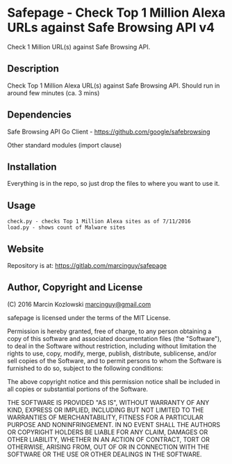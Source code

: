 # Safepage - Check Top 1 Million Alexa URLs against Safe Browsing API v4

Check 1 Million URL(s) against Safe Browsing API.

## Description

Check Top 1 Million Alexa URL(s) against Safe Browsing API. Should run in around few minutes (ca. 3 mins)

## Dependencies


Safe Browsing API Go Client - https://github.com/google/safebrowsing


Other standard modules (import clause)


## Installation

Everything is in the repo, so just drop the files to where you want to use it.

## Usage

```
check.py - checks Top 1 Million Alexa sites as of 7/11/2016
load.py - shows count of Malware sites
```

## Website

Repository is at: https://gitlab.com/marcinguy/safepage

## Author, Copyright and License

(C) 2016 Marcin Kozlowski <marcinguy@gmail.com>

safepage is licensed under the terms of the MIT License.

Permission is hereby granted, free of charge, to any person obtaining a copy of
this software and associated documentation files (the "Software"), to deal in
the Software without restriction, including without limitation the rights to
use, copy, modify, merge, publish, distribute, sublicense, and/or sell copies
of the Software, and to permit persons to whom the Software is furnished to do
so, subject to the following conditions:

The above copyright notice and this permission notice shall be included in all
copies or substantial portions of the Software.

THE SOFTWARE IS PROVIDED "AS IS", WITHOUT WARRANTY OF ANY KIND, EXPRESS OR
IMPLIED, INCLUDING BUT NOT LIMITED TO THE WARRANTIES OF MERCHANTABILITY,
FITNESS FOR A PARTICULAR PURPOSE AND NONINFRINGEMENT. IN NO EVENT SHALL THE
AUTHORS OR COPYRIGHT HOLDERS BE LIABLE FOR ANY CLAIM, DAMAGES OR OTHER
LIABILITY, WHETHER IN AN ACTION OF CONTRACT, TORT OR OTHERWISE, ARISING FROM,
OUT OF OR IN CONNECTION WITH THE SOFTWARE OR THE USE OR OTHER DEALINGS IN THE
SOFTWARE.

